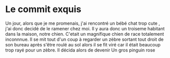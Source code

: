 # Le commit exquis

Un jour, alors que je me promenais,
j'ai rencontré un bébé chat trop cute
, j'ai donc decidé de le ramener chez moi.
Il y aura donc un troiseme habitant dans la maison, 
notre chien. C'etait un magnifique chien de race
totalement inconnnue. Il se mit tout d'un coup à regarder 
un zèbre sortant tout droit de son bureau après s'être roulé au sol
alors il se fit viré car il était 
beaucoup trop rayé pour un zèbre.
Il décida alors de devenir
Un gros pinguin rose
